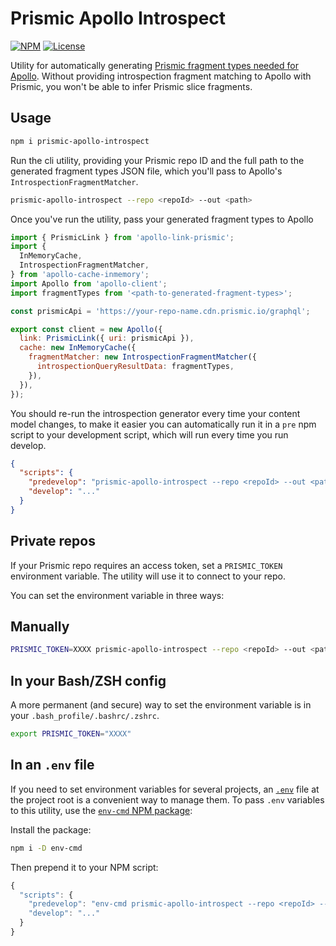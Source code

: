 # Prismic Apollo Introspect

[![NPM](https://img.shields.io/npm/v/prismic-apollo-introspect)](https://www.npmjs.com/package/prismic-apollo-introspect) [![License](https://img.shields.io/npm/l/prismic-apollo-introspect)](https://github.com/madeleineostoja/prismic-apollo-introspect/blob/master/LICENSE.md)

Utility for automatically generating [Prismic fragment types needed for Apollo](https://prismic.io/docs/technologies/introspection-fragment-matching-with-graphql). Without providing introspection fragment matching to Apollo with Prismic, you won't be able to infer Prismic slice fragments.

## Usage

```sh
npm i prismic-apollo-introspect
```

Run the cli utility, providing your Prismic repo ID and the full path to the generated fragment types JSON file, which you'll pass to Apollo's `IntrospectionFragmentMatcher`.

```sh
prismic-apollo-introspect --repo <repoId> --out <path>
```

Once you've run the utility, pass your generated fragment types to Apollo

```js
import { PrismicLink } from 'apollo-link-prismic';
import {
  InMemoryCache,
  IntrospectionFragmentMatcher,
} from 'apollo-cache-inmemory';
import Apollo from 'apollo-client';
import fragmentTypes from '<path-to-generated-fragment-types>';

const prismicApi = 'https://your-repo-name.cdn.prismic.io/graphql';

export const client = new Apollo({
  link: PrismicLink({ uri: prismicApi }),
  cache: new InMemoryCache({
    fragmentMatcher: new IntrospectionFragmentMatcher({
      introspectionQueryResultData: fragmentTypes,
    }),
  }),
});
```

You should re-run the introspection generator every time your content model changes, to make it easier you can automatically run it in a `pre` npm script to your development script, which will run every time you run develop.

```json
{
  "scripts": {
    "predevelop": "prismic-apollo-introspect --repo <repoId> --out <path>",
    "develop": "..."
  }
}
```

## Private repos

If your Prismic repo requires an access token, set a `PRISMIC_TOKEN` environment variable. The utility will use it to connect to your repo.

You can set the environment variable in three ways:

## Manually

```sh
PRISMIC_TOKEN=XXXX prismic-apollo-introspect --repo <repoId> --out <path>
```

## In your Bash/ZSH config

A more permanent (and secure) way to set the environment variable is in your `.bash_profile/.bashrc/.zshrc`.

```sh
export PRISMIC_TOKEN="XXXX"
```

## In an `.env` file

If you need to set environment variables for several projects, an [`.env`](https://nodejs.dev/learn/how-to-read-environment-variables-from-nodejs) file at the project root is a convenient way to manage them. To pass `.env` variables to this utility, use the [`env-cmd` NPM package](https://github.com/toddbluhm/env-cmd):

Install the package:

```sh
npm i -D env-cmd
```

Then prepend it to your NPM script:

```js
{
  "scripts": {
    "predevelop": "env-cmd prismic-apollo-introspect --repo <repoId> --out <path>",
    "develop": "..."
  }
}
```
